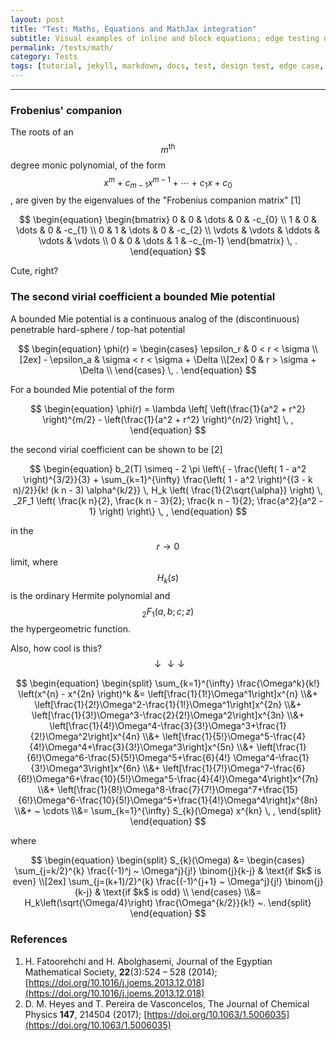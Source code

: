 ```yaml
---
layout: post
title: "Test: Maths, Equations and MathJax integration"
subtitle: Visual examples of inline and block equations; edge testing different kinds of equations.
permalink: /tests/math/
category: Tests
tags: [tutorial, jekyll, markdown, docs, test, design test, edge case, test, MathJax, Maths, equations]
---
```


---

### Frobenius' companion

The roots of an $$m^{\text{th}}$$ degree monic polynomial, of the form $$x^m + c_{m-1} x^{m-1} + \cdots + c_1 x + c_0$$, are given by the eigenvalues of the "Frobenius companion matrix" [1]

$$
\begin{equation}
\begin{bmatrix}
    0 & 0 & \dots & 0 & -c_{0} \\
    1 & 0 & \dots & 0 & -c_{1} \\
    0 & 1 & \dots & 0 & -c_{2} \\
    \vdots  & \vdots  & \ddots  & \vdots  & \vdots \\
    0 & 0 & \dots & 1 & -c_{m-1}
\end{bmatrix} \, .
\end{equation}
$$

Cute, right?

### The second virial coefficient a bounded Mie potential

A bounded Mie potential is a continuous analog of the (discontinuous) penetrable hard-sphere / top-hat potential

$$
\begin{equation}
	\phi(r) =
	\begin{cases}
  		\epsilon_r & 0 < r < \sigma \\[2ex]
		- \epsilon_a & \sigma < r < \sigma + \Delta \\[2ex]
    	0 & r > \sigma + \Delta \\
	\end{cases}
	\, .
\end{equation}
$$

For a bounded Mie potential of the form

$$
\begin{equation}
	\phi(r) =
	\lambda
	\left[
	\left(\frac{1}{a^2 + r^2} \right)^{m/2} -
	\left(\frac{1}{a^2 + r^2} \right)^{n/2}
	\right]
	\, ,
\end{equation}
$$

the second virial coefficient can be shown to be [2]

$$
\begin{equation}
	b_2(T)
	\simeq
	- 2 \pi
	\left\{ - \frac{\left( 1 - a^2 \right)^{3/2}}{3}
	+
	\sum_{k=1}^{\infty}
	\frac{\left( 1 - a^2 \right)^{(3 - k n)/2}}{k! (k n - 3)  \alpha^{k/2}} \,
	H_k \left( \frac{1}{2\sqrt{\alpha}} \right) \,
	_2F_1
	\left(
	\frac{k n}{2},
	\frac{k n - 3}{2};
	\frac{k n - 1}{2};
	\frac{a^2}{a^2 - 1}
	\right)
	\right\}
	\, ,
\end{equation}
$$

in the $$r \rightarrow 0$$ limit, where $$H_k(s)$$ is the ordinary Hermite polynomial and $$_2F_1(a,b;c;z)$$ the hypergeometric function.

Also, how cool is this? $$\downarrow \downarrow \downarrow$$

$$
\begin{equation}
\begin{split}
	\sum_{k=1}^{\infty} \frac{\Omega^k}{k!} \left(x^{n} - x^{2n} \right)^k
	&= \left[\frac{1}{1!}\Omega^1\right]x^{n}
	\\&+ \left[\frac{1}{2!}\Omega^2-\frac{1}{1!}\Omega^1\right]x^{2n}
	\\&+ \left[\frac{1}{3!}\Omega^3-\frac{2}{2!}\Omega^2\right]x^{3n}
	\\&+ \left[\frac{1}{4!}\Omega^4-\frac{3}{3!}\Omega^3+\frac{1}{2!}\Omega^2\right]x^{4n}
	\\&+ \left[\frac{1}{5!}\Omega^5-\frac{4}{4!}\Omega^4+\frac{3}{3!}\Omega^3\right]x^{5n}
	\\&+ \left[\frac{1}{6!}\Omega^6-\frac{5}{5!}\Omega^5+\frac{6}{4!} \Omega^4-\frac{1}{3!}\Omega^3\right]x^{6n}
	\\&+ \left[\frac{1}{7!}\Omega^7-\frac{6}{6!}\Omega^6+\frac{10}{5!}\Omega^5-\frac{4}{4!}\Omega^4\right]x^{7n}
	\\&+ \left[\frac{1}{8!}\Omega^8-\frac{7}{7!}\Omega^7+\frac{15}{6!}\Omega^6-\frac{10}{5!}\Omega^5+\frac{1}{4!}\Omega^4\right]x^{8n}
	\\&+ ~ \cdots
	\\&= \sum_{k=1}^{\infty} S_{k}(\Omega) x^{kn}
	\, ,
\end{split}
\end{equation}
$$

where

$$
\begin{equation}
\begin{split}
	S_{k}(\Omega)
	&=
	\begin{cases}
		\sum_{j=k/2}^{k} \frac{(-1)^j ~ \Omega^j}{j!} \binom{j}{k-j}  & \text{if $k$ is even} \\[2ex]
		\sum_{j=(k+1)/2}^{k} \frac{(-1)^{j+1} ~ \Omega^j}{j!} \binom{j}{k-j} & \text{if $k$ is odd} \\
	\end{cases}
    \\&= H_k\left(\sqrt{\Omega/4}\right) \frac{\Omega^{k/2}}{k!} ~.
\end{split}
\end{equation}
$$



### References

1. H. Fatoorehchi and H. Abolghasemi, Journal of the Egyptian Mathematical Society, **22**(3):524 – 528 (2014); [https://doi.org/10.1016/j.joems.2013.12.018](https://doi.org/10.1016/j.joems.2013.12.018)
1. D. M. Heyes and T. Pereira de Vasconcelos, The Journal of Chemical Physics **147**, 214504 (2017); [https://doi.org/10.1063/1.5006035](https://doi.org/10.1063/1.5006035)